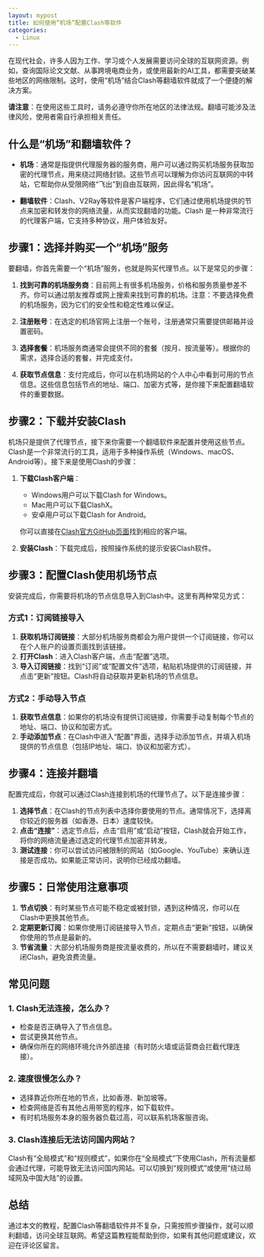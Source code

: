 ```yaml
---
layout: mypost
title: 如何使用“机场”配置Clash等软件
categories:
  - Linux
---
```

在现代社会，许多人因为工作、学习或个人发展需要访问全球的互联网资源。例如，查询国际论文文献、从事跨境电商业务，或使用最新的AI工具，都需要突破某些地区的网络限制。这时，使用“机场”结合Clash等翻墙软件就成了一个便捷的解决方案。

**请注意**：在使用这些工具时，请务必遵守你所在地区的法律法规。翻墙可能涉及法律风险，使用者需自行承担相关责任。
## 什么是“机场”和翻墙软件？

- **机场**：通常是指提供代理服务器的服务商，用户可以通过购买机场服务获取加密的代理节点，用来绕过网络封锁。这些节点可以理解为你访问互联网的中转站，它帮助你从受限网络“飞出”到自由互联网，因此得名“机场”。
    
- **翻墙软件**：Clash、V2Ray等软件是客户端程序，它们通过使用机场提供的节点来加密和转发你的网络流量，从而实现翻墙的功能。Clash 是一种非常流行的代理客户端，它支持多种协议，用户体验友好。
    

## 步骤1：选择并购买一个“机场”服务

要翻墙，你首先需要一个“机场”服务，也就是购买代理节点。以下是常见的步骤：

1. **找到可靠的机场服务商**：目前网上有很多机场服务，价格和服务质量参差不齐。你可以通过朋友推荐或网上搜索来找到可靠的机场。注意：不要选择免费的机场服务，因为它们的安全性和稳定性难以保证。
    
2. **注册账号**：在选定的机场官网上注册一个账号，注册通常只需要提供邮箱并设置密码。
    
3. **选择套餐**：机场服务商通常会提供不同的套餐（按月、按流量等）。根据你的需求，选择合适的套餐，并完成支付。
    
4. **获取节点信息**：支付完成后，你可以在机场网站的个人中心中看到可用的节点信息。这些信息包括节点的地址、端口、加密方式等，是你接下来配置翻墙软件的重要数据。
    

## 步骤2：下载并安装Clash

机场只是提供了代理节点，接下来你需要一个翻墙软件来配置并使用这些节点。Clash是一个非常流行的工具，适用于多种操作系统（Windows、macOS、Android等）。接下来是使用Clash的步骤：

1. **下载Clash客户端**：
    
    - Windows用户可以下载Clash for Windows。
    - Mac用户可以下载ClashX。
    - 安卓用户可以下载Clash for Android。
    
    你可以直接在[Clash官方GitHub页面](https://github.com/Fndroid/clash_for_windows_pkg)找到相应的客户端。
    
2. **安装Clash**：下载完成后，按照操作系统的提示安装Clash软件。
    

## 步骤3：配置Clash使用机场节点

安装完成后，你需要将机场的节点信息导入到Clash中。这里有两种常见方式：

### 方式1：订阅链接导入

1. **获取机场订阅链接**：大部分机场服务商都会为用户提供一个订阅链接，你可以在个人账户的设置页面找到该链接。
2. **打开Clash**：进入Clash客户端，点击“配置”选项。
3. **导入订阅链接**：找到“订阅”或“配置文件”选项，粘贴机场提供的订阅链接，并点击“更新”按钮。Clash将自动获取并更新机场的节点信息。

### 方式2：手动导入节点

1. **获取节点信息**：如果你的机场没有提供订阅链接，你需要手动复制每个节点的地址、端口、协议和加密方式。
2. **手动添加节点**：在Clash中进入“配置”界面，选择手动添加节点，并填入机场提供的节点信息（包括IP地址、端口、协议和加密方式）。

## 步骤4：连接并翻墙

配置完成后，你就可以通过Clash连接到机场的代理节点了。以下是连接步骤：

1. **选择节点**：在Clash的节点列表中选择你要使用的节点。通常情况下，选择离你较近的服务器（如香港、日本）速度较快。
2. **点击“连接”**：选定节点后，点击“启用”或“启动”按钮，Clash就会开始工作，将你的网络流量通过选定的代理节点加密并转发。
3. **测试连接**：你可以尝试访问被限制的网站（如Google、YouTube）来确认连接是否成功。如果能正常访问，说明你已经成功翻墙。

## 步骤5：日常使用注意事项

1. **节点切换**：有时某些节点可能不稳定或被封锁，遇到这种情况，你可以在Clash中更换其他节点。
2. **定期更新订阅**：如果你使用订阅链接导入节点，定期点击“更新”按钮，以确保你使用的节点是最新的。
3. **节省流量**：大部分机场服务商是按流量收费的，所以在不需要翻墙时，建议关闭Clash，避免浪费流量。

## 常见问题

### 1. Clash无法连接，怎么办？

- 检查是否正确导入了节点信息。
- 尝试更换其他节点。
- 确保你所在的网络环境允许外部连接（有时防火墙或运营商会拦截代理连接）。

### 2. 速度很慢怎么办？

- 选择靠近你所在地的节点，比如香港、新加坡等。
- 检查网络是否有其他占用带宽的程序，如下载软件。
- 有时机场服务本身的服务器负载过高，可以联系机场客服咨询。

### 3. Clash连接后无法访问国内网站？

Clash有“全局模式”和“规则模式”，如果你在“全局模式”下使用Clash，所有流量都会通过代理，可能导致无法访问国内网站。可以切换到“规则模式”或使用“绕过局域网及中国大陆”的设置。

## 总结

通过本文的教程，配置Clash等翻墙软件并不复杂，只需按照步骤操作，就可以顺利翻墙，访问全球互联网。希望这篇教程能帮助到你，如果有其他问题或建议，欢迎在评论区留言。